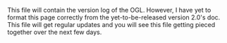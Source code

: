 This file will contain the version log of the OGL. However, I have yet to format this page correctly from the yet-to-be-released version 2.0's doc. This file will get regular updates and you will see this file getting pieced together over the next few days.
